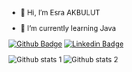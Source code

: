 - 👋 Hi, I’m Esra AKBULUT

- 🌱 I’m currently learning Java

[![Github Badge](https://img.shields.io/badge/-Github-000?style=quare&labelColor=000&logo=Github&logoColor=white&link=link)](https://github.com/esrasrtkara) 
[![Linkedin Badge](https://img.shields.io/badge/-Linkedin-000?style=quare&labelColor=000&logo=Linkedin&logoColor=white&link=link)](https://www.linkedin.com/in/esra-akbulut-123463160/) 

![Github stats 1](https://github-readme-stats.vercel.app/api?username=esrasrtkara&show_icons=true&theme=gradient) 
![Github stats 2](https://github-readme-stats.vercel.app/api?username=esrasrtkara&show_icons=true&theme=radical)
